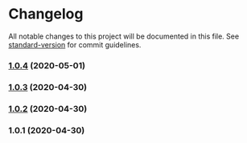 # Changelog

All notable changes to this project will be documented in this file. See [standard-version](https://github.com/conventional-changelog/standard-version) for commit guidelines.

### [1.0.4](https://github.com/mmmaxou/genetically/compare/v1.0.3...v1.0.4) (2020-05-01)



### [1.0.3](https://github.com/mmmaxou/genetically/compare/v1.0.2...v1.0.3) (2020-04-30)



### [1.0.2](https://github.com/mmmaxou/genetically/compare/v1.0.1...v1.0.2) (2020-04-30)



### 1.0.1 (2020-04-30)
